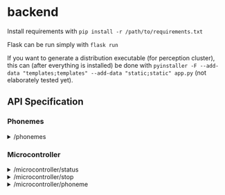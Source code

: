 # backend

Install requirements with `pip install -r /path/to/requirements.txt`

Flask can be run simply with `flask run`

If you want to generate a distribution executable (for perception cluster), this can (after everything is installed) be done with `pyinstaller -F --add-data "templates;templates" --add-data "static;static" app.py` (not elaborately tested yet).

## API Specification

### Phonemes
<details>
<summary>/phonemes</summary>

get the phonemes which can be send to the microcontroller

REQUEST:

    GET /api/v1/phonemes

EXAMPLE RESULT:

    {'phonemes' : ['K', 'AE', 'A']}

</details>


### Microcontroller
<details>
<summary>/microcontroller/status</summary>

//NOT IMPLEMENTED

REQUEST:

    GET /api/v1/microcontroller/status

RESULT:

    {metrics for status}

</details>

<details>
<summary>/microcontroller/stop</summary>

//NOT IMPLEMENTED
Stop all haptic activity on the microcontroller.

REQUEST:

    GET /api/v1/microcontroller/stop

RESULT:

    {succes or nah}

</details>

<details>
<summary>/microcontroller/phoneme</summary>

//NOT IMPLEMENTED
Send a phoneme to the microcontroller directly

REQUEST:

    POST /api/v1/microcontroller/phonemes

BODY

    {'phonemes': ['K', 'L']}

EXAMPLE CURL (windows)

    curl -H "Content-Type: application/json" -d "{ \"phonemes\": [\"K\", \"L\"] }" http://localhost:5000/api/v1/microcontroller/phonemes

RESULT:

    200 if OK

</details>